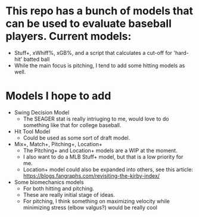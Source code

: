 # This repo has a bunch of models that can be used to evaluate baseball players. Current models: 
  - Stuff+, xWhiff%, xGB%, and a script that calculates a cut-off for 'hard-hit' batted ball
  - While the main focus is pitching, I tend to add some hitting models as well. 


# Models I hope to add
  - Swing Decision Model
    - The SEAGER stat is really intriuging to me, would love to do something like that for college baseball.
  - Hit Tool Model
    - Could be used as some sort of draft model.
  - Mix+, Match+, Pitching+, Location+
     - The Pitching+ and Location+ models are a WIP at the moment.
     - I also want to do a MLB Stuff+ model, but that is a low priority for me.
     - Location+ model could also be expanded into others, see this article:       
       https://blogs.fangraphs.com/revisiting-the-kirby-index/
  - Some biomechanics models
      - For both hitting and pitching.
      - These are really initial stage of ideas.
      - For pitching, I think something on maximizing velocity while minimizing stress (elbow valgus?) would           be really cool




